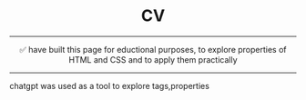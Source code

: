 <div align = "center">
  <h1>CV</h1>
  
---

✅ have built this page for eductional purposes, to explore properties of HTML and CSS and to apply them practically
</div>

---

<div>
 chatgpt was used as a tool to explore tags,properties
</div>
